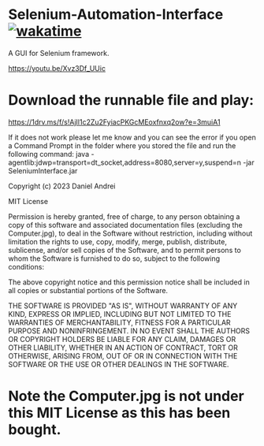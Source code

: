 # Selenium-Automation-Interface <a href="https://wakatime.com/badge/github/DanielAndrei1/BookingSystem"><img src="https://wakatime.com/badge/github/DanielAndrei1/BookingSystem.svg" alt="wakatime"></a>
A GUI for Selenium framework.

https://youtu.be/Xvz3Df_UUic

# Download the runnable file and play:
https://1drv.ms/f/s!AjIl1c2Zu2FyiacPKGcMEoxfnxq2ow?e=3muiA1

If it does not work please let me know and you can see the error if you open a Command Prompt in the folder where you stored the file and run the following command:
java -agentlib:jdwp=transport=dt_socket,address=8080,server=y,suspend=n -jar SeleniumInterface.jar

Copyright (c) 2023 Daniel Andrei

MIT License

Permission is hereby granted, free of charge, to any person obtaining
a copy of this software and associated documentation files (excluding the Computer.jpg), 
to deal in the Software without restriction, including
without limitation the rights to use, copy, modify, merge, publish,
distribute, sublicense, and/or sell copies of the Software, and to
permit persons to whom the Software is furnished to do so, subject to
the following conditions:

The above copyright notice and this permission notice shall be
included in all copies or substantial portions of the Software.

THE SOFTWARE IS PROVIDED "AS IS", WITHOUT WARRANTY OF ANY KIND,
EXPRESS OR IMPLIED, INCLUDING BUT NOT LIMITED TO THE WARRANTIES OF
MERCHANTABILITY, FITNESS FOR A PARTICULAR PURPOSE AND
NONINFRINGEMENT. IN NO EVENT SHALL THE AUTHORS OR COPYRIGHT HOLDERS BE
LIABLE FOR ANY CLAIM, DAMAGES OR OTHER LIABILITY, WHETHER IN AN ACTION
OF CONTRACT, TORT OR OTHERWISE, ARISING FROM, OUT OF OR IN CONNECTION
WITH THE SOFTWARE OR THE USE OR OTHER DEALINGS IN THE SOFTWARE.

# Note the Computer.jpg is not under this MIT License as this has been bought.

